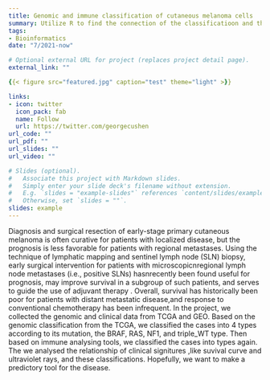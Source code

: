 ```yaml
---
title: Genomic and immune classification of cutaneous melanoma cells
summary: Utilize R to find the connection of the classificatioon and the symptoms.
tags:
- Bioinformatics
date: "7/2021-now"

# Optional external URL for project (replaces project detail page).
external_link: ""

{{< figure src="featured.jpg" caption="test" theme="light" >}}

links:
- icon: twitter
  icon_pack: fab
  name: Follow
  url: https://twitter.com/georgecushen
url_code: ""
url_pdf: ""
url_slides: ""
url_video: ""

# Slides (optional).
#   Associate this project with Markdown slides.
#   Simply enter your slide deck's filename without extension.
#   E.g. `slides = "example-slides"` references `content/slides/example-slides.md`.
#   Otherwise, set `slides = ""`.
slides: example
---
```


  Diagnosis and surgical resection of early-stage primary cutaneous melanoma is often curative for patients with localized disease, but the prognosis is less favorable for patients with regional metastases. Using the technique of lymphatic mapping and sentinel lymph node (SLN) biopsy, early surgical intervention for patients with microscopicnregional lymph node metastases (i.e., positive SLNs) hasnrecently been found useful for prognosis, may improve survival in a subgroup of such patients, and serves to guide the use of adjuvant therapy . Overall, survival has historically been poor for patients with distant metastatic disease,and response to conventional chemotherapy has been infrequent.
  In the project, we collected the genomic and clinical data from TCGA and GEO. Based on the genomic classification from the  TCGA, we classified the cases into 4 types according to its mutation, the BRAF, RAS, NF1, and triple_WT type. Then based on immune analysing tools, we classified the cases into types again. The we analysed the relationship of clinical signitures ,like suvival curve and ultraviolet rays,  and these classifications. Hopefully, we want to make a predictory tool for the disease.
